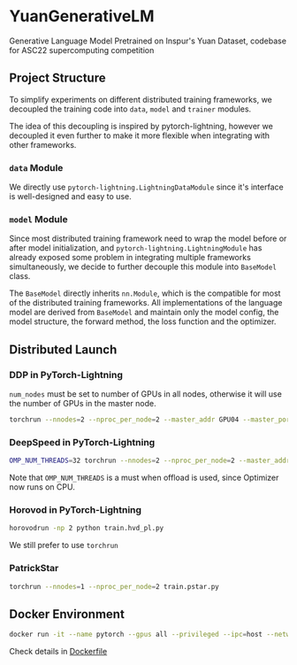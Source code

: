 # YuanGenerativeLM
Generative Language Model Pretrained on Inspur's Yuan Dataset, codebase for ASC22 supercomputing competition

## Project Structure

To simplify experiments on different distributed training frameworks, we decoupled the training code into `data`, `model` and `trainer` modules.

The idea of this decoupling is inspired by pytorch-lightning, however we decoupled it even further to make it more flexible when integrating with other frameworks.

### `data` Module

We directly use `pytorch-lightning.LightningDataModule` since it's interface is well-designed and easy to use.

### `model` Module

Since most distributed training framework need to wrap the model before or after model initialization, and `pytorch-lightning.LightningModule` has
already exposed some problem in integrating multiple frameworks simultaneously, we decide to further decouple this module into `BaseModel` class.

The `BaseModel` directly inherits `nn.Module`, which is the compatible for most of the distributed training frameworks. All implementations of the
language model are derived from `BaseModel` and maintain only the model config, the model structure, the forward method, the loss function and the optimizer.

## Distributed Launch

### DDP in PyTorch-Lightning

`num_nodes` must be set to number of GPUs in all nodes, otherwise it will use the number of GPUs in the master node.

```sh
torchrun --nnodes=2 --nproc_per_node=2 --master_addr GPU04 --master_port 9001 --node_rank 1 train.ddp_pl.py
```

### DeepSpeed in PyTorch-Lightning

```sh
OMP_NUM_THREADS=32 torchrun --nnodes=2 --nproc_per_node=2 --master_addr GPU04 --master_port 9001 --node_rank 1 train.ds_pl.py
```

Note that `OMP_NUM_THREADS` is a must when offload is used, since Optimizer now runs on CPU. 

### Horovod in PyTorch-Lightning

```sh
horovodrun -np 2 python train.hvd_pl.py
```

We still prefer to use `torchrun`

### PatrickStar

```sh
torchrun --nnodes=1 --nproc_per_node=2 train.pstar.py
```

## Docker Environment

```sh
docker run -it --name pytorch --gpus all --privileged --ipc=host --network=host --ulimit memlock=-1 --ulimit stack=67108864 --device=/dev/infiniband -v $(pwd):/workspace registry.cn-hangzhou.aliyuncs.com/ncj/pytorch bash
```

Check details in [Dockerfile](./Dockerfile)